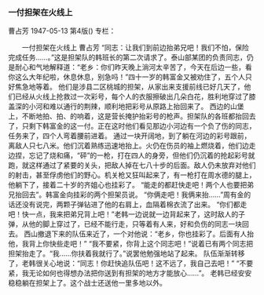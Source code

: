 ### 一付担架在火线上
曹占芳
1947-05-13
第4版()
专栏：

　　一付担架在火线上
    曹占芳
    “同志：让我们到前边抬弟兄吧！我们不怕，保险完成任务……。”这是担架队的韩班长的第二次请求了。泰山部某团的负责同志，仍是耐心和气地解释道：“老乡：你们昨天晚上淌河太辛苦了，今天在后边一些，看你这么大年纪啦，休息休息，别急吗！”四十一岁的韩富金又被劝住了，五个人只好焦急地等着。
    他们是涉县二区桃城的担架，从家出来支援前线已好几天了，他们已经从火线上抢救过一次彩号，每个人的衣服擦破出几朵白花，胜利地穿过了膝盖深的小河和难以通行的荆辣，顺利地把彩号从原路上抬回来了。
    西边的山堡上，不断地拍、拍、的响着，这是营长掩护抬彩号的枪声。担架队的各班都抬回去了，只剩下韩富金的这一付。正在这时他们看见那边小河边有一个负了伤的同志，任务来了，四个人弯着腰前进着。
    通过一块开阔地，到了躺在河边的彩号跟前，离敌人只七八米。他们沉着熟练迅速地抬上。火仍在伤员的袖上燃烧着，他们边走边捏，忘记了烧和痛，“砰”的一枪，打在四人的身旁，但他们仍沉着的抢起彩号就跑，就这样通过了紧要的关头，把敌人掉在七八十步的后面。敌人仍未放弃对他们的射击，甚至俘虏他们的野心。机关枪又狂叫起来了，有一枪打在周水德的腿上，他躺下了，接着二十岁的齐姐心也挂彩了。
    “能走的都赶快走吧！两个人也要把弟兄抬回去”。韩富金向挂彩的两个担架员说。
    “你俩走吧！我俩来抬……”周有金的话还没有说完，两颗子弹钻进了他的右肩上，血隔着棉衣流了出来。
    “你们都走吧！快一点，我来把弟兄背上吧！”老韩一边说就一边背起来了，这时敌人的子弹，从他的脚上穿过了，已经不能行走，只等着有人来，好和负伤的同志一块回去。
    西山撤退下来的队伍来近了，一个对他说：“老乡，你也挂彩了。后面有人抬他，我背上你快些走吧！”
    “我不要紧，你背上这个同志吧！”说着已有两个同志把担架抬走了。“我……你扶着我就行了。”说罢他勉强地站了起来。
    队伍渐渐转移了，老韩很关心地说：“同志！你赶快追队伍吧！这不远了，我自己去吧！”
    “不要紧，我无论如何也得想办法把你送到有担架的地方才能放心……”。
    老韩已经安安稳稳躺在担架上了。这个战士还送他一里多地以外。
